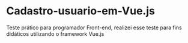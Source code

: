 # Cadastro-usuario-em-Vue.js
Teste prático para programador Front-end, realizei esse teste para fins didáticos utilizando o framework Vue.js
